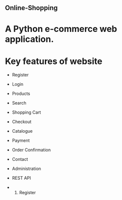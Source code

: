 ## Online-Shopping
# A Python e-commerce web application.

# Key features of website
- Register
- Login
- Products
- Search
- Shopping Cart
- Checkout
- Catalogue
- Payment
- Order Confirmation
- Contact
- Administration
- REST API


- 1) Register

